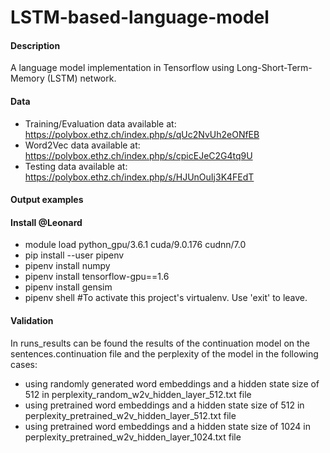 # LSTM-based-language-model

#### Description 
A language model implementation in Tensorflow using Long-Short-Term-Memory (LSTM) network. 

#### Data

- Training/Evaluation data available at: https://polybox.ethz.ch/index.php/s/qUc2NvUh2eONfEB
- Word2Vec data available at: https://polybox.ethz.ch/index.php/s/cpicEJeC2G4tq9U
- Testing data available at: https://polybox.ethz.ch/index.php/s/HJUnOuIj3K4FEdT
#### Output examples 



#### Install @Leonard
- module load python_gpu/3.6.1 cuda/9.0.176 cudnn/7.0
- pip install --user pipenv
- pipenv install numpy
- pipenv install tensorflow-gpu==1.6
- pipenv install gensim
- pipenv shell #To activate this project's virtualenv.  Use 'exit' to leave.


#### Validation

In runs_results can be found the results of the continuation model on the sentences.continuation file and the perplexity of the model in the following cases:
- using randomly generated word embeddings and a hidden state size of 512 in perplexity_random_w2v_hidden_layer_512.txt file
- using pretrained word embeddings and a hidden state size of 512 in perplexity_pretrained_w2v_hidden_layer_512.txt file
- using pretrained word embeddings and a hidden state size of 1024 in perplexity_pretrained_w2v_hidden_layer_1024.txt file

